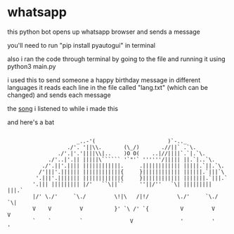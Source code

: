 # whatsapp
this python bot opens up whatsapp browser and sends a message

you'll need to run "pip install pyautogui" in terminal

also i ran the code through terminal by going to the file and running it using python3 main.py

i used this to send someone a happy birthday message in different languages
it reads each line in the file called "lang.txt" (which can be changed) and sends each message


the [song](https://www.youtube.com/watch?v=fCyDqPzeECE) i listened to while i made this

and here's a bat
```

                      _..-'(                       )`-.._
                   ./'. '||\\.       (\_/)       .//||` .`\.
                ./'.|'.'||||\\|..    )O O(    ..|//||||`.`|.`\.
             ./'..|'.|| |||||\`````` '`"'` ''''''/||||| ||.`|..`\.
           ./'.||'.|||| ||||||||||||.     .|||||||||||| |||||.`||.`\.
          /'|||'.|||||| ||||||||||||{     }|||||||||||| ||||||.`|||`\
         '.|||'.||||||| ||||||||||||{     }|||||||||||| |||||||.`|||.`
        '.||| ||||||||| |/'   ``\||``     ''||/''   `\| ||||||||| |||.`
        |/' \./'     `\./         \!|\   /|!/         \./'     `\./ `\|
        V    V         V          }' `\ /' `{          V         V    V
        `    `         `               V               '         '    '
```
